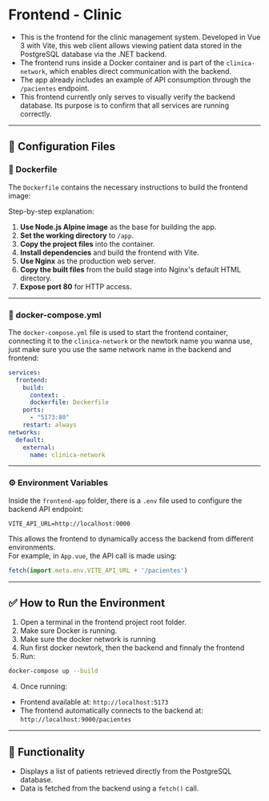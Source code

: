 # Frontend - Clinic

- This is the frontend for the clinic management system. Developed in Vue 3 with Vite, this web client allows viewing patient data stored in the PostgreSQL database via the .NET backend.
- The frontend runs inside a Docker container and is part of the `clinica-network`, which enables direct communication with the backend.
- The app already includes an example of API consumption through the `/pacientes` endpoint.
- This frontend currently only serves to visually verify the backend database. Its purpose is to confirm that all services are running correctly.

---

## 📁 Configuration Files

### 🐳 Dockerfile

The `Dockerfile` contains the necessary instructions to build the frontend image:

Step-by-step explanation:

1. **Use Node.js Alpine image** as the base for building the app.
2. **Set the working directory** to `/app`.
3. **Copy the project files** into the container.
4. **Install dependencies** and build the frontend with Vite.
5. **Use Nginx** as the production web server.
6. **Copy the built files** from the build stage into Nginx's default HTML directory.
7. **Expose port 80** for HTTP access.

---

### 🐳 docker-compose.yml

The `docker-compose.yml` file is used to start the frontend container, connecting it to the `clinica-network` or the newtork name you wanna use, just make sure you use the same network name in the backend and frontend:

```yaml
services:
  frontend:
    build:
      context: .
      dockerfile: Dockerfile
    ports:
      - "5173:80"
    restart: always
networks:
  default:
    external:
      name: clinica-network
```

---

### ⚙️ Environment Variables

Inside the `frontend-app` folder, there is a `.env` file used to configure the backend API endpoint:

```env
VITE_API_URL=http://localhost:9000
```

This allows the frontend to dynamically access the backend from different environments.  
For example, in `App.vue`, the API call is made using:

```js
fetch(import.meta.env.VITE_API_URL + '/pacientes')
```

---

## ✅ How to Run the Environment

1. Open a terminal in the frontend project root folder.
2. Make sure Docker is running.
3. Make sure the docker network is running
4. Run first docker newtork, then the backend and finnaly the frontend
5. Run:

```bash
docker-compose up --build
```

4. Once running:

- Frontend available at: `http://localhost:5173`
- The frontend automatically connects to the backend at: `http://localhost:9000/pacientes`

---

## 📌 Functionality

- Displays a list of patients retrieved directly from the PostgreSQL database.
- Data is fetched from the backend using a `fetch()` call.
